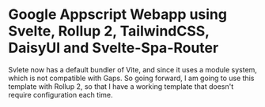 # Google Appscript Webapp using Svelte, Rollup 2, TailwindCSS, DaisyUI and Svelte-Spa-Router

Svlete now has a default bundler of Vite, and since it uses a module system, which is not compatible with Gaps. So going forward, I am going to use this template with Rollup 2, so that I have a working template that doesn't require configuration each time.
